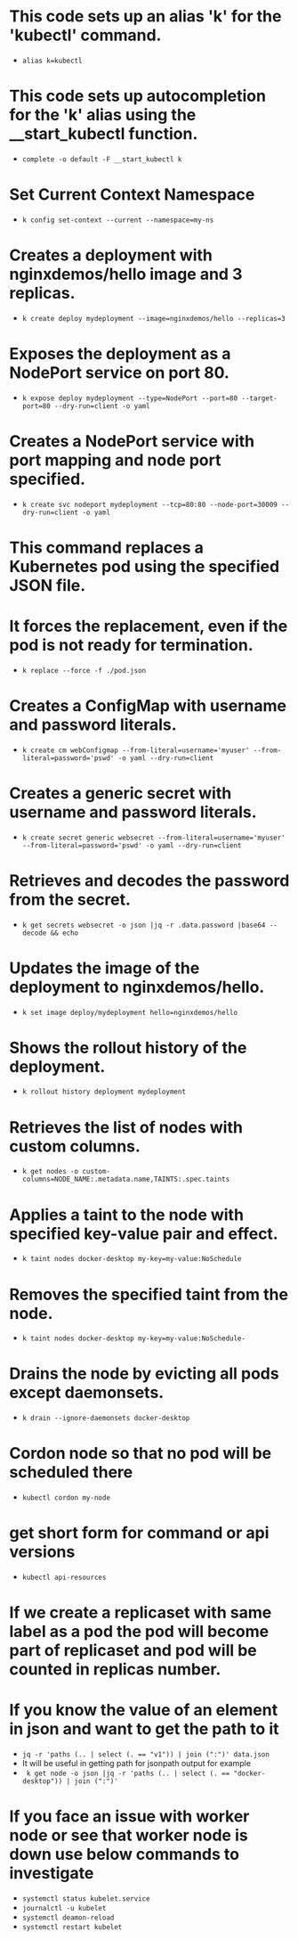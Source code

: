 # This code sets up an alias 'k' for the 'kubectl' command.
- `alias k=kubectl`

# This code sets up autocompletion for the 'k' alias using the __start_kubectl function.
- `complete -o default -F __start_kubectl k`

# Set Current Context Namespace
- `k config set-context --current --namespace=my-ns`

# Creates a deployment with nginxdemos/hello image and 3 replicas.
- `k create deploy mydeployment --image=nginxdemos/hello --replicas=3`

# Exposes the deployment as a NodePort service on port 80.
- `k expose deploy mydeployment --type=NodePort --port=80 --target-port=80 --dry-run=client -o yaml`

# Creates a NodePort service with port mapping and node port specified.
- `k create svc nodeport mydeployment --tcp=80:80 --node-port=30009 --dry-run=client -o yaml`

# This command replaces a Kubernetes pod using the specified JSON file.
# It forces the replacement, even if the pod is not ready for termination.
- `k replace --force -f ./pod.json`

# Creates a ConfigMap with username and password literals.
- `k create cm webConfigmap --from-literal=username='myuser' --from-literal=password='pswd' -o yaml --dry-run=client`

# Creates a generic secret with username and password literals.
- `k create secret generic websecret --from-literal=username='myuser' --from-literal=password='pswd' -o yaml --dry-run=client`

# Retrieves and decodes the password from the secret.
- `k get secrets websecret -o json |jq -r .data.password |base64 --decode && echo`

# Updates the image of the deployment to nginxdemos/hello.
- `k set image deploy/mydeployment hello=nginxdemos/hello`

# Shows the rollout history of the deployment.
- `k rollout history deployment mydeployment`

# Retrieves the list of nodes with custom columns.
- `k get nodes -o custom-columns=NODE_NAME:.metadata.name,TAINTS:.spec.taints`

# Applies a taint to the node with specified key-value pair and effect.
- `k taint nodes docker-desktop my-key=my-value:NoSchedule`

# Removes the specified taint from the node.
- `k taint nodes docker-desktop my-key=my-value:NoSchedule-`

# Drains the node by evicting all pods except daemonsets.
- `k drain --ignore-daemonsets docker-desktop`

# Cordon node so that no pod will be scheduled there
- `kubectl cordon my-node `

# get short form for command or api versions 
- `kubectl api-resources`

# If we create a replicaset with same label as a pod the pod will become part of replicaset and pod will be counted in replicas number.

# If you know the value of an element in json and want to get the path to it 
- `jq -r 'paths (.. | select (. == "v1")) | join (":")' data.json`
- It will be useful in getting path for jsonpath output for example
- ` k get node -o json |jq -r 'paths (.. | select (. == "docker-desktop")) | join (":")'`


# If you face an issue with worker node or see that worker node is down use below commands to investigate
- `systemctl status kubelet.service`
- `journalctl -u kubelet`
- `systemctl deamon-reload`
- `systemctl restart kubelet`
